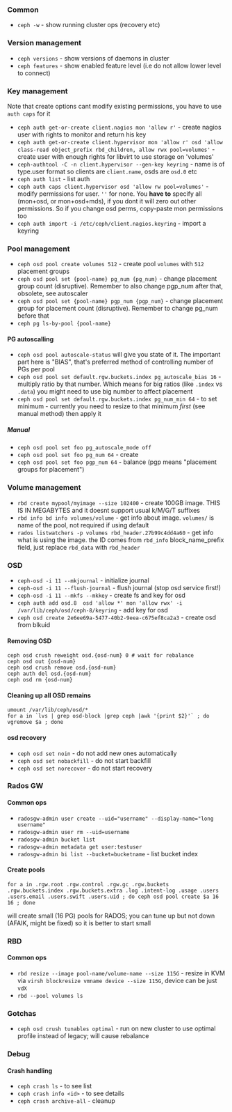 ### Common

* `ceph -w` - show running cluster ops (recovery etc)




### Version management

* `ceph versions` - show versions of daemons in cluster
* `ceph features` - show enabled feature level (i.e do not allow lower level to connect)

### Key management

Note that create options cant modify existing permissions, you have to use `auth caps` for it

* `ceph auth get-or-create client.nagios mon 'allow r'` - create nagios user with rights to monitor and return his key
* `ceph auth get-or-create client.hypervisor mon 'allow r' osd 'allow class-read object_prefix rbd_children, allow rwx pool=volumes'` - create user with enough rights for libvirt to use storage on 'volumes'
* `ceph-authtool -C -n client.hypervisor --gen-key keyring` - name is of type.user format so clients are `client.name`, osds are `osd.0` etc
* `ceph auth list` - list auth
* `ceph auth caps client.hypervisor osd 'allow rw pool=volumes'` - modify permissions for user. `''` for none. You **have to** specify all (mon+osd, or mon+osd+mds), if you dont it will zero out other permissions. So if you change osd perms, copy-paste mon permissions too
* `ceph auth import -i /etc/ceph/client.nagios.keyring` - import a keyring

### Pool management

* `ceph osd pool create volumes 512` - create pool `volumes` with `512` placement groups
* `ceph osd pool set {pool-name} pg_num {pg_num}` - change placement group count (disruptive). Remember to also change pgp_num after that, obsolete, see autoscaler
* `ceph osd pool set {pool-name} pgp_num {pgp_num}` - change placement group for placement count (disruptive). Remember to change pg_num before that
* `ceph pg ls-by-pool {pool-name}`


#### PG autoscalling

* `ceph osd pool autoscale-status` will give you state of it. The important part here is "BIAS", that's preferred method of controlling number of PGs per pool
* `ceph osd pool set default.rgw.buckets.index pg_autoscale_bias 16`  - multiply ratio by that number. Which means for big ratios (like `.index` vs `.data`) you might need to use big number to affect placement
* `ceph osd pool set default.rgw.buckets.index pg_num_min 64` - to set minimum - currently you need to resize to that minimum *first* (see manual method) then apply it

##### Manual
* `ceph osd pool set foo pg_autoscale_mode off`
* `ceph osd pool set foo pg_num 64` - create
* `ceph osd pool set foo pgp_num 64` - balance (pgp means "placement groups for placement")





### Volume management

* `rbd create mypool/myimage --size 102400` - create 100GB image. THIS IS IN MEGABYTES and it doesnt support usual k/M/G/T suffixes
* `rbd info bd info volumes/volume` - get info about image. `volumes/` is name of the pool, not required if using default
* `rados listwatchers -p volumes rbd_header.27b99c4dd4a60` - get info what is using the image. the ID comes from `rbd_info` block_name_prefix field, just replace `rbd_data` with `rbd_header`


### OSD

* `ceph-osd -i 11 --mkjournal` - initialize journal
* `ceph-osd -i 11 --flush-journal` - flush journal (stop osd service first!)
* `ceph-osd -i 11 --mkfs --mkkey` - create fs and key for osd
* `ceph auth add osd.8  osd 'allow *' mon 'allow rwx' -i /var/lib/ceph/osd/ceph-8/keyring` - add key for osd
* `ceph osd create 2e6ee69a-5477-40b2-9eea-c675ef8ca2a3` - create osd from blkuid
#### Removing OSD

    ceph osd crush reweight osd.{osd-num} 0 # wait for rebalance
    ceph osd out {osd-num}
    ceph osd crush remove osd.{osd-num}
    ceph auth del osd.{osd-num}
    ceph osd rm {osd-num}

#### Cleaning up all OSD remains

    umount /var/lib/ceph/osd/*
    for a in `lvs | grep osd-block |grep ceph |awk '{print $2}'` ; do vgremove $a ; done

#### osd recovery

* `ceph osd set noin` - do not add new ones automatically
* `ceph osd set nobackfill` - do not start backfill
* `ceph osd set norecover` - do not start recovery

### Rados GW

#### Common ops

* `radosgw-admin user create --uid="username" --display-name="long username"`
* `radosgw-admin user rm --uid=username`
* `radosgw-admin bucket list`
* `radosgw-admin metadata get user:testuser`
* `radosgw-admin bi list --bucket=bucketname` - list bucket index

#### Create pools
`for a in .rgw.root .rgw.control .rgw.gc .rgw.buckets .rgw.buckets.index .rgw.buckets.extra .log .intent-log .usage .users .users.email .users.swift .users.uid ; do ceph osd pool create $a 16 16 ; done`

will create small (16 PG) pools for RADOS; you can tune up but not down (AFAIK, might be fixed) so it is better to start small


### RBD

#### Common ops

* `rbd resize --image pool-name/volume-name --size 115G` - resize in KVM via `virsh blockresize vmname device --size 115G`, device can be just `vdX`
* `rbd --pool volumes ls`

### Gotchas

* `ceph osd crush tunables optimal` - run on new cluster to use optimal profile instead of legacy; will cause rebalance

### Debug

#### Crash handling

* `ceph crash ls` - to see list
* `ceph crash info <id>` - to see details
* `ceph crash archive-all` - cleanup
